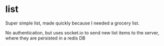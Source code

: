 list
====
Super simple list, made quickly because I needed a grocery list.

No authentication, but uses socket.io to send new list items to the server, where they are persisted in a redis DB
